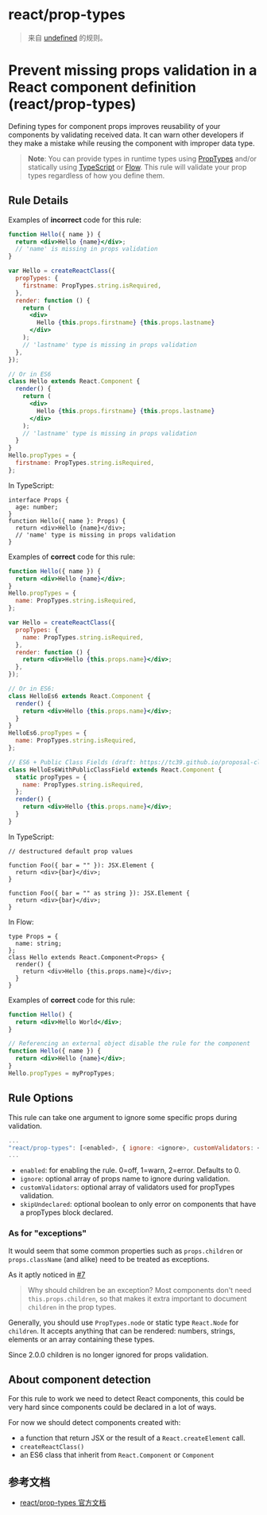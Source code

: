 # react/prop-types

> 来自 [undefined](undefined) 的规则。

# Prevent missing props validation in a React component definition (react/prop-types)

Defining types for component props improves reusability of your components by
validating received data. It can warn other developers if they make a mistake while reusing the component with improper data type.

> **Note**: You can provide types in runtime types using [PropTypes] and/or
> statically using [TypeScript] or [Flow]. This rule will validate your prop types
> regardless of how you define them.

## Rule Details

Examples of **incorrect** code for this rule:

```jsx
function Hello({ name }) {
  return <div>Hello {name}</div>;
  // 'name' is missing in props validation
}

var Hello = createReactClass({
  propTypes: {
    firstname: PropTypes.string.isRequired,
  },
  render: function () {
    return (
      <div>
        Hello {this.props.firstname} {this.props.lastname}
      </div>
    );
    // 'lastname' type is missing in props validation
  },
});

// Or in ES6
class Hello extends React.Component {
  render() {
    return (
      <div>
        Hello {this.props.firstname} {this.props.lastname}
      </div>
    );
    // 'lastname' type is missing in props validation
  }
}
Hello.propTypes = {
  firstname: PropTypes.string.isRequired,
};
```

In TypeScript:

```tsx
interface Props {
  age: number;
}
function Hello({ name }: Props) {
  return <div>Hello {name}</div>;
  // 'name' type is missing in props validation
}
```

Examples of **correct** code for this rule:

```jsx
function Hello({ name }) {
  return <div>Hello {name}</div>;
}
Hello.propTypes = {
  name: PropTypes.string.isRequired,
};

var Hello = createReactClass({
  propTypes: {
    name: PropTypes.string.isRequired,
  },
  render: function () {
    return <div>Hello {this.props.name}</div>;
  },
});

// Or in ES6:
class HelloEs6 extends React.Component {
  render() {
    return <div>Hello {this.props.name}</div>;
  }
}
HelloEs6.propTypes = {
  name: PropTypes.string.isRequired,
};

// ES6 + Public Class Fields (draft: https://tc39.github.io/proposal-class-public-fields/)
class HelloEs6WithPublicClassField extends React.Component {
  static propTypes = {
    name: PropTypes.string.isRequired,
  };
  render() {
    return <div>Hello {this.props.name}</div>;
  }
}
```

In TypeScript:

```tsx
// destructured default prop values

function Foo({ bar = "" }): JSX.Element {
  return <div>{bar}</div>;
}

function Foo({ bar = "" as string }): JSX.Element {
  return <div>{bar}</div>;
}
```

In Flow:

```tsx
type Props = {
  name: string;
};
class Hello extends React.Component<Props> {
  render() {
    return <div>Hello {this.props.name}</div>;
  }
}
```

Examples of **correct** code for this rule:

```jsx
function Hello() {
  return <div>Hello World</div>;
}

// Referencing an external object disable the rule for the component
function Hello({ name }) {
  return <div>Hello {name}</div>;
}
Hello.propTypes = myPropTypes;
```

## Rule Options

This rule can take one argument to ignore some specific props during validation.

```js
...
"react/prop-types": [<enabled>, { ignore: <ignore>, customValidators: <customValidator>, skipUndeclared: <skipUndeclared> }]
...
```

- `enabled`: for enabling the rule. 0=off, 1=warn, 2=error. Defaults to 0.
- `ignore`: optional array of props name to ignore during validation.
- `customValidators`: optional array of validators used for propTypes validation.
- `skipUndeclared`: optional boolean to only error on components that have a propTypes block declared.

### As for "exceptions"

It would seem that some common properties such as `props.children` or `props.className`
(and alike) need to be treated as exceptions.

As it aptly noticed in
[#7](https://github.com/yannickcr/eslint-plugin-react/issues/7)

> Why should children be an exception?
> Most components don't need `this.props.children`, so that makes it extra important
> to document `children` in the prop types.

Generally, you should use `PropTypes.node` or static type `React.Node` for
`children`. It accepts anything that can be rendered: numbers, strings, elements
or an array containing these types.

Since 2.0.0 children is no longer ignored for props validation.

## About component detection

For this rule to work we need to detect React components, this could be very hard since components could be declared in a lot of ways.

For now we should detect components created with:

- a function that return JSX or the result of a `React.createElement` call.
- `createReactClass()`
- an ES6 class that inherit from `React.Component` or `Component`

[proptypes]: https://reactjs.org/docs/typechecking-with-proptypes.html
[typescript]: http://www.typescriptlang.org/
[flow]: https://flow.org/

## 参考文档

- [react/prop-types 官方文档](https://github.com/yannickcr/eslint-plugin-react/blob/HEAD/docs/rules/prop-types.md)

